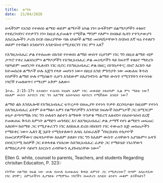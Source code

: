 ```yaml
---
title:  ልማድ
date:  21/04/2020
---
```


ሁላችንም የአንድ የተወሰነ ልማድ ወይም ልማዶች አካል ነን። ሁላችንም በልማዶቻችን ተፅዕኖ የተደረገብንና የተቃኘን ነን። ከዚህ ሊያመልጥ የሚችል ማንም የለም። በብሉይ ኪዳን የጥንታውያን እስራኤሎችን ታሪክ ስናይ በዙሪያቸው ባሉ ህዝቦች ልማድ መበላሸታቸውን ስናስብ እኛ ዛሬ የተለየን ወይም የተሻልን እንደሆንን እንድናስብ የሚያደርገን ነገር ምን አለ?

የእግዚአብሔር ቃል የተሰጠው በአንድ የተወሰነ ልማድ ውስጥ ቢሆንም ነገር ግን በዚህ ልማድ ብቻ ታጥሮ የቀረ አልነበረም። ልማዶቻችን የእግዚአብሔር ቃል መረዳታችን ላይ ከፍተኛ ተፅዕኖ ማድረጉ ባይካድም መዘንጋት የሌለብን ነገር ቢኖር የእግዚአብሔር ቃል በዘር; በነገስታትና; በኑሮ እርከን ላይ ከተመሰረቱ ልማዶች ሁሉ እጅግ የላቀ መሆኑን ነው። በዚህ አንድ ምክንያት ነው መጽሐፍ ቅዱስ የሰዎችን ልማድ ሁሉ የሚበልጥ ሲሆን እንደውም በእያንዳንዱ ልማድ ውስጥ የሚገኙትን የተሳሳቱ ነገሮች የመለወጥና የማረም አቅም አለው።

`1ዮሐ. 2:15-17ን አንብቡ። ዮሐንስ የዚህን አለም ነገር መውደድ የለብንም ሲል ምን ማለቱ ነው? በአለም ውስጥ እየኖርን ነገር ግን አለማዊ አስተሳሰብ ላይኖረን የሚችለው እንዴት ነው?`

ልማድ ልክ እንደሌሎቹ የእግዚአብሔር ፍጥረታት በሀጢያት የተነሳ ጥቃት ደርሶበታል። ከዚህም የተነሳ በእግዚአብሔር ፊትም ይቆማል። አዎን የልማዶቻችን አንዳንድ ክፍሎች ከእምነታች ጋር በሚገርም ሁኔታ ይጣጣማሉ ነገር ግን ሁለቱን ለይተን ለማወቅ ጥንቃቄ ማድረግ አለብን። በአስተሳሰብ ደረጃ የመጽሐፍ ቅዱስ እምነት ልማድን መገዳደር እና ለእግዚአብሔር ቃል ታማኝ የሆነ ልማድን መፍጠር አለበት። ከሰማይ ጋር የሚያቆራኘን ነገር እስከሌለ ድረስ በከበበን ነገር ተውጠን እጅ መስጠታችን የማይቀር ነው። ኤለን ጂ ኋይት የሚከተለውን እሳቤ አስፍራለች “የክርስቶስ ተከታዮች በመርሆዎቻችውና በፍላጎታቸው ከአለም ይለዩ። ነገር ግን ከአለም ውስጥ ራሳቸውን አያገሉም። አዳኙ በተደጋጋሚ ከሰዎች ጋር ይቀላቀል የነበረው ከእግዚአብሔር ፈቃድ ጋር የማይሄድ ነገራቸውን ለማበረታታት ሳይሆን እነርሱን ራሳቸውን ሊያከብራቸው ነው።”

Ellen G. white, counsel to parents, Teachers, and students Regarding chrisitan Educaiton, P. 323::

`የትኛው የልማድ ክፍል ነው ሙሉ በሙሉ ከመጽሐፍ ቅዱስ እምነት ጋር የሚቃረነው? በጣም አስፈላጊው ነገር ደግሞ; እምነታችንን ሊያጎድፉ የሚሞክሩ ነገሮችን በመቃረን እንዴት ጸንተን መቆም እንችላለን?`